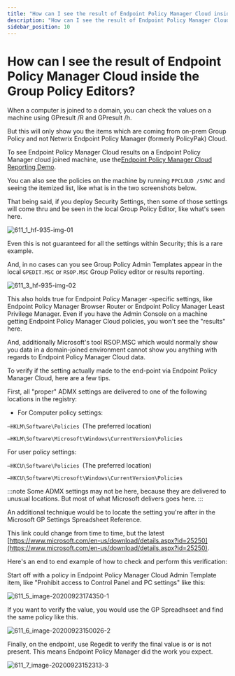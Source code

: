 ```yaml
---
title: "How can I see the result of Endpoint Policy Manager Cloud inside the Group Policy Editors?"
description: "How can I see the result of Endpoint Policy Manager Cloud inside the Group Policy Editors?"
sidebar_position: 10
---
```


# How can I see the result of Endpoint Policy Manager Cloud inside the Group Policy Editors?

When a computer is joined to a domain, you can check the values on a machine using GPresult /R and
GPresult /h.

But this will only show you the items which are coming from on-prem Group Policy and not Netwrix
Endpoint Policy Manager (formerly PolicyPak) Cloud.

To see Endpoint Policy Manager Cloud results on a Endpoint Policy Manager cloud joined machine, use
the[Endpoint Policy Manager Cloud Reporting Demo](/docs/endpointpolicymanager/gettingstarted/cloud/videos/upkeepanddailyuse/reports.md).

You can also see the policies on the machine by running `PPCLOUD /SYNC` and seeing the itemized
list, like what is in the two screenshots below.

That being said, if you deploy Security Settings, then some of those settings will come thru and be
seen in the local Group Policy Editor, like what's seen here.

![611_1_hf-935-img-01](/images/endpointpolicymanager/troubleshooting/cloud/611_1_hf-935-img-01.webp)

Even this is not guaranteed for all the settings within Security; this is a rare example.

And, in no cases can you see Group Policy Admin Templates appear in the local `GPEDIT.MSC` or
`RSOP.MSC` Group Policy editor or results reporting.

![611_3_hf-935-img-02](/images/endpointpolicymanager/troubleshooting/cloud/611_3_hf-935-img-02.webp)

This also holds true for Endpoint Policy Manager -specific settings, like Endpoint Policy Manager
Browser Router or Endpoint Policy Manager Least Privilege Manager. Even if you have the Admin
Console on a machine getting Endpoint Policy Manager Cloud policies, you won't see the "results"
here.

And, additionally Microsoft's tool RSOP.MSC which would normally show you data in a domain-joined
environment cannot show you anything with regards to Endpoint Policy Manager Cloud data.

To verify if the setting actually made to the end-point via Endpoint Policy Manager Cloud, here are
a few tips.

First, all "proper" ADMX settings are delivered to one of the following locations in the registry:

- For Computer policy settings:

`–HKLM\Software\Policies `(The preferred location)

`–HKLM\Software\Microsoft\Windows\CurrentVersion\Policies `

For user policy settings:

`–HKCU\Software\Policies `(The preferred location)

`–HKCU\Software\Microsoft\Windows\CurrentVersion\Policies`

:::note
Some ADMX settings may not be here, because they are delivered to unusual locations. But
most of what Microsoft delivers goes here.
:::


An additional technique would be to locate the setting you're after in the Microsoft GP Settings
Spreadsheet Reference.

This link could change from time to time, but the latest
[https://www.microsoft.com/en-us/download/details.aspx?id=25250](https://www.microsoft.com/en-us/download/details.aspx?id=25250).

Here's an end to end example of how to check and perform this verification:

Start off with a policy in Endpoint Policy Manager Cloud Admin Template item, like "Prohibit access
to Control Panel and PC settings" like this:

![611_5_image-20200923174350-1](/images/endpointpolicymanager/troubleshooting/cloud/611_5_image-20200923174350-1.webp)

If you want to verify the value, you would use the GP Spreadhseet and find the same policy like
this.

![611_6_image-20200923150026-2](/images/endpointpolicymanager/troubleshooting/cloud/611_6_image-20200923150026-2.webp)

Finally, on the endpoint, use Regedit to verify the final value is or is not present. This means
Endpoint Policy Manager did the work you expect.

![611_7_image-20200923152313-3](/images/endpointpolicymanager/troubleshooting/cloud/611_7_image-20200923152313-3.webp)
